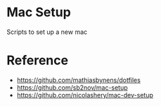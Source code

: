 # Mac Setup
Scripts to set up a new mac 

# Reference
- https://github.com/mathiasbynens/dotfiles
- https://github.com/sb2nov/mac-setup
- https://github.com/nicolashery/mac-dev-setup
